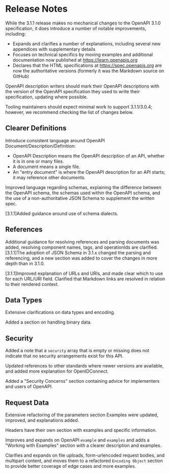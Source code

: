# Release Notes

While the 3.1.1 release makes no mechanical changes to the OpenAPI 3.1.0 specification, it does introduce a number of notable improvements, including:
- Expands and clarifies a number of explanations, including several new appendices with supplementary details
- Focuses on technical specifics by moving examples and additional documentation now published at https://learn.openapis.org
- Declares that the HTML specifications at https://spec.openapis.org are now the authoritative versions (formerly it was the Markdown source on GitHub)

OpenAPI description writers should mark their OpenAPI descriptions with the version of the OpenAPI specification they used to write their specification, updating where possible.

Tooling maintainers should expect minimal work to support 3.1.1/3.0.4; however, we recommend checking the list of changes below.

## Clearer Definitions

Introduce consistent language around OpenAPI Document/Description/Definition:
- OpenAPI Description means the OpenAPI description of an API, whether it is in one or many files.
- A document means a single file.
- An "entry document" is where the OpenAPI description for an API starts; it may reference other documents.

Improved language regarding schemas, explaining the difference between the OpenAPI schema, the schemas used within the OpenAPI schema, and the use of a non-authoritative JSON Schema to supplement the written spec.

[3.1.1]Added guidance around use of schema dialects.

## References

Additional guidance for resolving references and parsing documents was added, resolving component names, tags, and operationIds are clarified.
[3.1.1]The adoption of JSON Schema in 3.1.x changed the parsing and referencing, and a new section was added to cover the changes in more depth than in 3.1.0.

[3.1.1]Improved explanation of URLs and URIs, and made clear which to use for each URL/URI field.
Clarified that Markdown links are resolved in relation to their rendered context.

## Data Types

Extensive clarifications on data types and encoding.

Added a section on handling binary data.

## Security

Added a note that a `security` array that is empty or missing does not indicate that no security arrangements exist for this API.

Updated references to other standards where newer versions are available, and added more explanation for OpenIDConnect.

Added a "Security Concerns" section containing advice for implementers and users of OpenAPI.
## Request Data

Extensive refactoring of the parameters section
Examples were updated, improved, and explanations added.

Headers have their own section with examples and specific information.

Improves and expands on OpenAPI `example` and `examples` and adds a "Working with Examples" section with a clearer description and examples.

Clarifies and expands on file uploads, form-urlencoded request bodies, and multipart content, and moves them to a refactored `Encoding Object` section to provide better coverage of edge cases and more examples.


